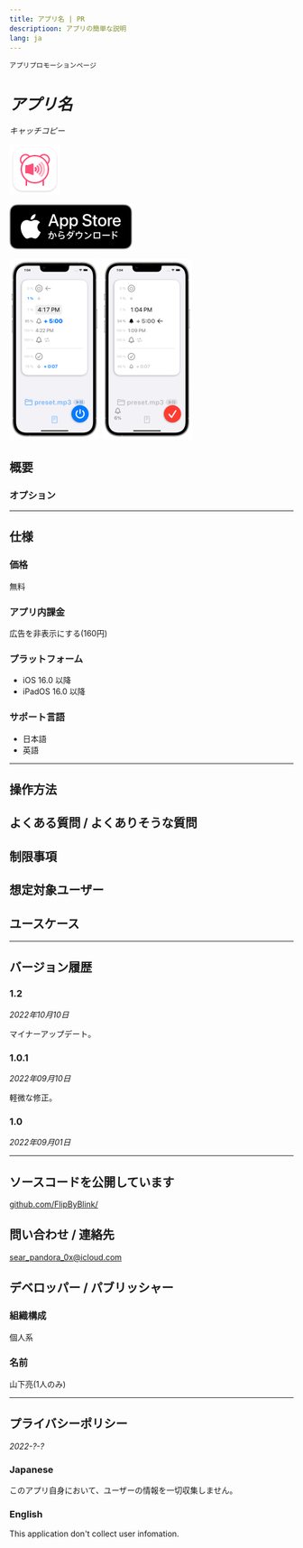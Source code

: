 ```yaml
---
title: アプリ名 | PR
descriptioon: アプリの簡単な説明
lang: ja
---
```


`アプリプロモーションページ`

_アプリ名_
===========
_キャッチコピー_

<img src="icon.png" width="90">

[![AppStore link](AppStoreバッジ.svg)](https://apps.apple.com/app/)

<img src="screenshot1.png" width="160">
<img src="screenshot2.png" width="160">

概要
----------
### オプション

***

仕様
-------
### 価格
無料

### アプリ内課金
広告を非表示にする(160円)

### プラットフォーム
- iOS 16.0 以降
- iPadOS 16.0 以降

### サポート言語
- 日本語
- 英語

***

操作方法
-------

よくある質問 / よくありそうな質問
--------------------------

制限事項
-------

想定対象ユーザー
-------------

ユースケース
----------

***

バージョン履歴
------------
### 1.2
_2022年10月10日_
<pre>マイナーアップデート。</pre>

### 1.0.1
_2022年09月10日_
<pre>軽微な修正。</pre>

### 1.0
_2022年09月01日_

***

ソースコードを公開しています
-----------------------
[github.com/FlipByBlink/](https://github.com/FlipByBlink/)

問い合わせ / 連絡先
--------------------------
sear_pandora_0x@icloud.com

デベロッパー / パブリッシャー
-------------------------
### 組織構成
個人系

### 名前
山下亮(1人のみ)


***

プライバシーポリシー
-----------------
_2022-?-?_

### Japanese
このアプリ自身において、ユーザーの情報を一切収集しません。

### English
This application don't collect user infomation.
